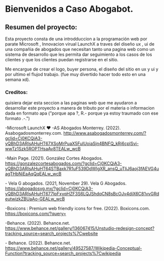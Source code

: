 # Bienvenidos a Caso Abogabot. 
 
 ## Resumen del proyecto: 
Esta proyecto consta de una introdduccion a la programación web por parate Microsoft , Innovacion virual LaunchX a traves del diseño ux , ui de una compañia de abogados que necesitan tanto una pagina web como un sistema de desarrollo que les permita dar seguimiento a los casos de los clientes y que los clientes puedan registrarse en el sitio.

Me encargue de crear el logo, buyer persona, el diseño del sitio en ux y ui y por ultimo el flujod trabajo. (fue muy divertido hacer todo esto en una semana xd). 

### Creditos:  
quisiera dejar esta seccion a las paginas web que me ayudaron a desarrollar este proyecto a manera de tributo por el materia o informacion dada en formato apa ("porque apa ?, R.- porque ya estoy traumado con ese formato .-.")

-Microsoft LaunchX ❤
-AS Abogados Monterrey. (2022). Asabogadosmonterrey.com. http://www.asabogadosmonterrey.com/?gclid=Cj0KCQiA3-yQBhD3ARIsAHuHT67XSoMrPuaX5FuIUoiaSjn4BNFQ_kRj6cplSvi-wwTz1Szk5ROPTHsaAv8TEALw_wcB

-Main Page. (2021). González Cortes Abogados. https://gonzalezcortesabogados.com/?gclid=Cj0KCQiA3-yQBhD3ARIsAHuHT64STBaxk7R1uF539DdWIgXR_ansQ_uTliJ6aoj3fAEVG4uagTHbNiEaAqQqEALw_wcB

‌- Vela G abogados. (2021, November 29). Vela G Abogados. https://abogadosvg.mx/?gclid=Cj0KCQiA3-yQBhD3ARIsAHuHT677IpFxyqHZF3S6LQJShdqCN8sBcOJv4diX6C81vvGRdeutwizkZBUaAo-GEALw_wcB

-Boxicons : Premium web friendly icons for free. (2022). Boxicons.com. https://boxicons.com/?query=

‌-Behance. (2022). Behance.net. https://www.behance.net/gallery/136067415/Unstudio-redesign-concept?tracking_source=search_projects%7Cwebsite

‌- Behance. (2022). Behance.net. https://www.behance.net/gallery/49527587/Wikipedia-Conceptual-Function?tracking_source=search_projects%7Cwikipedia

‌
‌
‌

